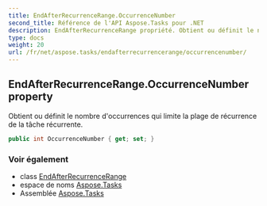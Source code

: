 ```yaml
---
title: EndAfterRecurrenceRange.OccurrenceNumber
second_title: Référence de l'API Aspose.Tasks pour .NET
description: EndAfterRecurrenceRange propriété. Obtient ou définit le nombre doccurrences qui limite la plage de récurrence de la tâche récurrente.
type: docs
weight: 20
url: /fr/net/aspose.tasks/endafterrecurrencerange/occurrencenumber/
---
```

## EndAfterRecurrenceRange.OccurrenceNumber property

Obtient ou définit le nombre d'occurrences qui limite la plage de récurrence de la tâche récurrente.

```csharp
public int OccurrenceNumber { get; set; }
```

### Voir également

* class [EndAfterRecurrenceRange](../)
* espace de noms [Aspose.Tasks](../../endafterrecurrencerange/)
* Assemblée [Aspose.Tasks](../../../)


